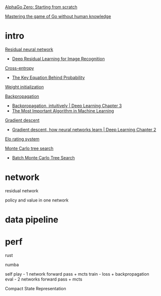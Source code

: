 [AlphaGo Zero: Starting from scratch](https://deepmind.google/discover/blog/alphago-zero-starting-from-scratch/)

[Mastering the game of Go without human knowledge](https://www.nature.com/articles/nature24270.epdf?author_access_token=VJXbVjaSHxFoctQQ4p2k4tRgN0jAjWel9jnR3ZoTv0PVW4gB86EEpGqTRDtpIz-2rmo8-KG06gqVobU5NSCFeHILHcVFUeMsbvwS-lxjqQGg98faovwjxeTUgZAUMnRQ)

# intro
[Residual neural network](https://en.wikipedia.org/wiki/Residual_neural_network)
- [Deep Residual Learning for Image Recognition](https://arxiv.org/abs/1512.03385)

[Cross-entropy](https://en.wikipedia.org/wiki/Cross_entropy)
- [The Key Equation Behind Probability](https://www.youtube.com/watch?v=KHVR587oW8I)

[Weight initialization](https://en.wikipedia.org/wiki/Weight_initialization)

[Backpropagation](https://en.wikipedia.org/wiki/Backpropagation)
- [Backpropagation, intuitively | Deep Learning Chapter 3](https://www.youtube.com/watch?v=Ilg3gGewQ5U)
- [The Most Important Algorithm in Machine Learning](https://www.youtube.com/watch?v=SmZmBKc7Lrs)

[Gradient descent](https://en.wikipedia.org/wiki/Gradient_descent)
- [Gradient descent, how neural networks learn | Deep Learning Chapter 2](https://www.youtube.com/watch?v=IHZwWFHWa-w)

[Elo rating system](https://en.wikipedia.org/wiki/Elo_rating_system)

[Monte Carlo tree search](https://en.wikipedia.org/wiki/Monte_Carlo_tree_search)
- [Batch Monte Carlo Tree Search](https://arxiv.org/abs/2104.04278)

# network
residual network

policy and value in one network

# data pipeline

# perf
rust

numba

self play - 1 network forward pass + mcts
train - loss + backpropagation
eval - 2 networks forward pass + mcts


Compact State Representation
